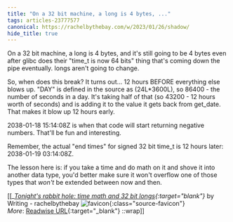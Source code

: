 ```yaml
---
title: "On a 32 bit machine, a long is 4 bytes, ..."
tags: articles-23777577
canonical: https://rachelbythebay.com/w/2023/01/26/shadow/
hide_title: true
---
```


On a 32 bit machine, a long is 4 bytes, and it's still going to be 4 bytes even after glibc does their "time_t is now 64 bits" thing that's coming down the pipe eventually. longs aren't going to change.

So, when does this break? It turns out... 12 hours BEFORE everything else blows up. "DAY" is defined in the source as (24L*3600L), so 86400 - the number of seconds in a day. It's taking half of that (so 43200 - 12 hours worth of seconds) and is adding it to the value it gets back from get_date. That makes it blow up 12 hours early.

2038-01-18 15:14:08Z is when that code will start returning negative numbers. That'll be fun and interesting.

Remember, the actual "end times" for signed 32 bit time_t is 12 hours later: 2038-01-19 03:14:08Z.

The lesson here is: if you take a time and do math on it and shove it into another data type, you'd better make sure it won't overflow one of those types that *won't* be extended between now and then.


[[<cite>_[Tonight's rabbit hole: time math and 32 bit longs](https://rachelbythebay.com/w/2023/01/26/shadow/){:target="_blank"}_</cite> by Writing - rachelbythebay ![favicon](https://s2.googleusercontent.com/s2/favicons?domain=rachelbythebay.com){:class="source-favicon"}<br>
_More_: [Readwise URL](https://readwise.io/open/465069349){:target="_blank"}
::wrap]]